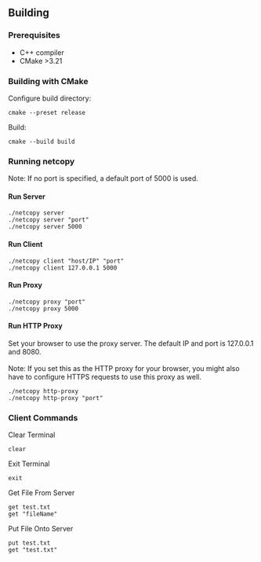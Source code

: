 ## Building

### Prerequisites
- C++ compiler
- CMake >3.21

### Building with CMake
Configure build directory:
```
cmake --preset release
```

Build:
```
cmake --build build
```

### Running netcopy
Note: If no port is specified, a default port of 5000 is used.
#### Run Server 
```
./netcopy server
./netcopy server "port"
./netcopy server 5000
```

#### Run Client
```
./netcopy client "host/IP" "port"
./netcopy client 127.0.0.1 5000
```
#### Run Proxy
```
./netcopy proxy "port"
./netcopy proxy 5000
```
#### Run HTTP Proxy
Set your browser to use the proxy server. The default IP and port is 127.0.0.1 and 8080.
<br>
<br> Note: If you set this as the HTTP proxy for your browser, you might also have to configure HTTPS requests to use this proxy as well.
```
./netcopy http-proxy
./netcopy http-proxy "port"
```

### Client Commands
Clear Terminal
```
clear
```
Exit Terminal
```
exit
```
Get File From Server
```
get test.txt
get "fileName"
```
Put File Onto Server
```
put test.txt
get "test.txt"